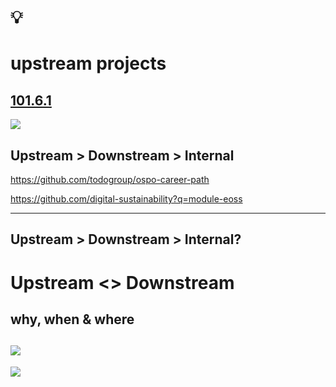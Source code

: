 # 💡
# upstream projects

[101.6.1](https://digital-sustainability.github.io/module-eoss-ospo101/module6/#understanding-upstream-open-source-projects)
--
![](https://digital-sustainability.github.io/module-eoss-ospo101/module6/supply-chain-funnel.png)

Upstream > Downstream > Internal
--
https://github.com/todogroup/ospo-career-path

https://github.com/digital-sustainability?q=module-eoss

<hr>

Upstream > Downstream > Internal?
--
# Upstream <> Downstream

why, when & where
--
![](https://digital-sustainability.github.io/module-eoss-ospo101/module6/dev-without-upstreaming.png)
--
![](https://digital-sustainability.github.io/module-eoss-ospo101/module6/dev-with-upstreaming.png)